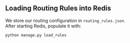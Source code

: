 ## Loading Routing Rules into Redis

We store our routing configuration in `routing_rules.json`.  
After starting Redis, populate it with:

```bash
python manage.py load_rules
